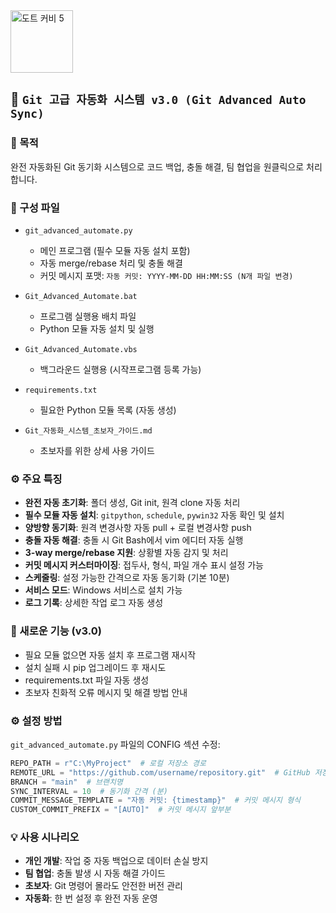 <img src="https://www.spriters-resource.com/resources/sheet_icons/168/171517.gif?updated=1648938576" alt="도트 커비 5" width="100"/>

## 📁 `Git 고급 자동화 시스템 v3.0 (Git Advanced Auto Sync)`

### 📌 목적  
완전 자동화된 Git 동기화 시스템으로 코드 백업, 충돌 해결, 팀 협업을 원클릭으로 처리합니다.

### 📄 구성 파일  
- `git_advanced_automate.py`  
  - 메인 프로그램 (필수 모듈 자동 설치 포함)
  - 자동 merge/rebase 처리 및 충돌 해결
  - 커밋 메시지 포맷: `자동 커밋: YYYY-MM-DD HH:MM:SS (N개 파일 변경)`

- `Git_Advanced_Automate.bat`  
  - 프로그램 실행용 배치 파일
  - Python 모듈 자동 설치 및 실행

- `Git_Advanced_Automate.vbs`  
  - 백그라운드 실행용 (시작프로그램 등록 가능)

- `requirements.txt`  
  - 필요한 Python 모듈 목록 (자동 생성)

- `Git_자동화_시스템_초보자_가이드.md`  
  - 초보자를 위한 상세 사용 가이드

### ⚙️ 주요 특징
- **완전 자동 초기화**: 폴더 생성, Git init, 원격 clone 자동 처리
- **필수 모듈 자동 설치**: `gitpython`, `schedule`, `pywin32` 자동 확인 및 설치
- **양방향 동기화**: 원격 변경사항 자동 pull + 로컬 변경사항 push
- **충돌 자동 해결**: 충돌 시 Git Bash에서 vim 에디터 자동 실행
- **3-way merge/rebase 지원**: 상황별 자동 감지 및 처리
- **커밋 메시지 커스터마이징**: 접두사, 형식, 파일 개수 표시 설정 가능
- **스케줄링**: 설정 가능한 간격으로 자동 동기화 (기본 10분)
- **서비스 모드**: Windows 서비스로 설치 가능
- **로그 기록**: 상세한 작업 로그 자동 생성

### 🚀 새로운 기능 (v3.0)
- 필요 모듈 없으면 자동 설치 후 프로그램 재시작
- 설치 실패 시 pip 업그레이드 후 재시도
- requirements.txt 파일 자동 생성
- 초보자 친화적 오류 메시지 및 해결 방법 안내

### ⚙️ 설정 방법
`git_advanced_automate.py` 파일의 CONFIG 섹션 수정:
```python
REPO_PATH = r"C:\MyProject"  # 로컬 저장소 경로
REMOTE_URL = "https://github.com/username/repository.git"  # GitHub 저장소
BRANCH = "main"  # 브랜치명
SYNC_INTERVAL = 10  # 동기화 간격 (분)
COMMIT_MESSAGE_TEMPLATE = "자동 커밋: {timestamp}"  # 커밋 메시지 형식
CUSTOM_COMMIT_PREFIX = "[AUTO]"  # 커밋 메시지 앞부분
```

### 💡 사용 시나리오
- **개인 개발**: 작업 중 자동 백업으로 데이터 손실 방지
- **팀 협업**: 충돌 발생 시 자동 해결 가이드
- **초보자**: Git 명령어 몰라도 안전한 버전 관리
- **자동화**: 한 번 설정 후 완전 자동 운영